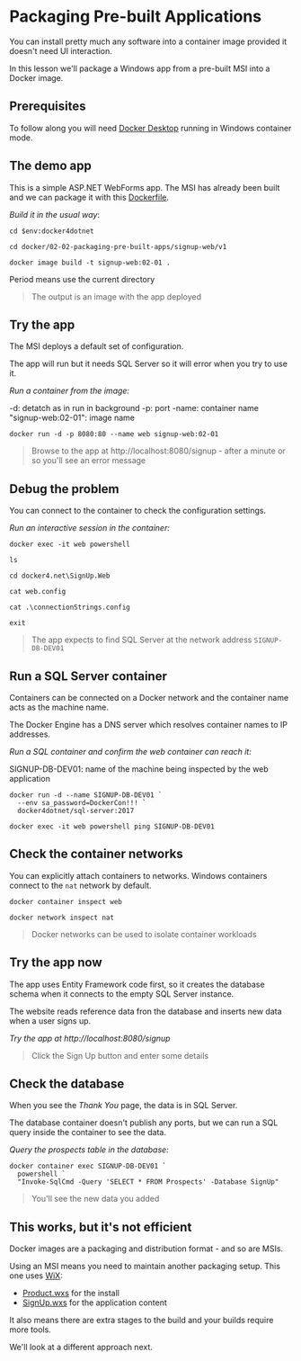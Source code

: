 # Packaging Pre-built Applications

You can install pretty much any software into a container image provided it doesn't need UI interaction.

In this lesson we'll package a Windows app from a pre-built MSI into a Docker image.


## Prerequisites

To follow along you will need [Docker Desktop](https://www.docker.com/products/docker-desktop) running in Windows container mode.


## The demo app

This is a simple ASP.NET WebForms app. The MSI has already been built and we can package it with this [Dockerfile](../../docker/02-02-packaging-pre-built-apps/signup-web/v1/Dockerfile).

_Build it in the usual way_:

```
cd $env:docker4dotnet

cd docker/02-02-packaging-pre-built-apps/signup-web/v1

docker image build -t signup-web:02-01 .
```

Period means use the current directory

> The output is an image with the app deployed


## Try the app

The MSI deploys a default set of configuration. 

The app will run but it needs SQL Server so it will error when you try to use it.

_Run a container from the image:_

-d: detatch as in run in background
-p: port
-name: container name
"signup-web:02-01": image name

```
docker run -d -p 8080:80 --name web signup-web:02-01
```

> Browse to the app at http://localhost:8080/signup - after a minute or so you'll see an error message


## Debug the problem

You can connect to the container to check the configuration settings.

_Run an interactive session in the container:_


```
docker exec -it web powershell

ls

cd docker4.net\SignUp.Web

cat web.config

cat .\connectionStrings.config

exit
```

> The app expects to find SQL Server at the network address `SIGNUP-DB-DEV01`


## Run a SQL Server container

Containers can be connected on a Docker network and the container name acts as the machine name.

The Docker Engine has a DNS server which resolves container names to IP addresses.

_Run a SQL container and confirm the web container can reach it:_

SIGNUP-DB-DEV01: name of the machine being inspected by the web application


```
docker run -d --name SIGNUP-DB-DEV01 `
  --env sa_password=DockerCon!!! `
  docker4dotnet/sql-server:2017

docker exec -it web powershell ping SIGNUP-DB-DEV01
```

## Check the container networks

You can explicitly attach containers to networks. Windows containers connect to the `nat` network by default.

```
docker container inspect web

docker network inspect nat
```

> Docker networks can be used to isolate container workloads


## Try the app now

The app uses Entity Framework code first, so it creates the database schema when it connects to the empty SQL Server instance. 

The website reads reference data fron the database and inserts new data when a user signs up.

_Try the app at http://localhost:8080/signup_

> Click the Sign Up button and enter some details


## Check the database

When you see the _Thank You_ page, the data is in SQL Server.

The database container doesn't publish any ports, but we can run a SQL query inside the container to see the data.

_Query the prospects table in the database:_

```
docker container exec SIGNUP-DB-DEV01 `
  powershell `
  "Invoke-SqlCmd -Query 'SELECT * FROM Prospects' -Database SignUp"
```

> You'll see the new data you added


## This works, but it's not efficient

Docker images are a packaging and distribution format - and so are MSIs. 

Using an MSI means you need to maintain another packaging setup. This one uses [WiX](https://wixtoolset.org):

- [Product.wxs](../../src/SignUp.Web.Installer/Product.wxs) for the install
- [SignUp.wxs](../../src/SignUp.Web.Installer/SignUp.wxs) for the application content

It also means there are extra stages to the build and your builds require more tools.

We'll look at a different approach next.